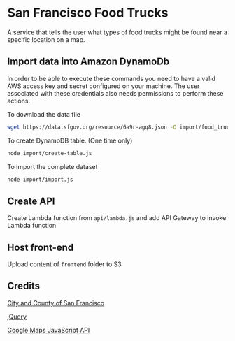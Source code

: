 # San Francisco Food Trucks

A service that tells the user what types of food trucks might be found near a specific location on a map.

## Import data into Amazon DynamoDb

In order to be able to execute these commands you need to have a valid AWS access key and secret configured on your machine.
The user associated with these credentials also needs permissions to perform these actions.

To download the data file
```bash
wget https://data.sfgov.org/resource/6a9r-agq8.json -O import/food_trucks.json
```

To create DynamoDB table. (One time only)
```bash
node import/create-table.js
```

To import the complete dataset
```bash
node import/import.js
```

## Create API

Create Lambda function from `api/lambda.js` and add API Gateway to invoke Lambda function

## Host front-end

Upload content of `frontend` folder to S3

## Credits

[City and County of San Francisco](https://data.sfgov.org/Economy-and-Community/Mobile-Food-Facility-Permit/rqzj-sfat)

[jQuery](https://jquery.com/)

[Google Maps JavaScript API](https://developers.google.com/maps/documentation/javascript/)


